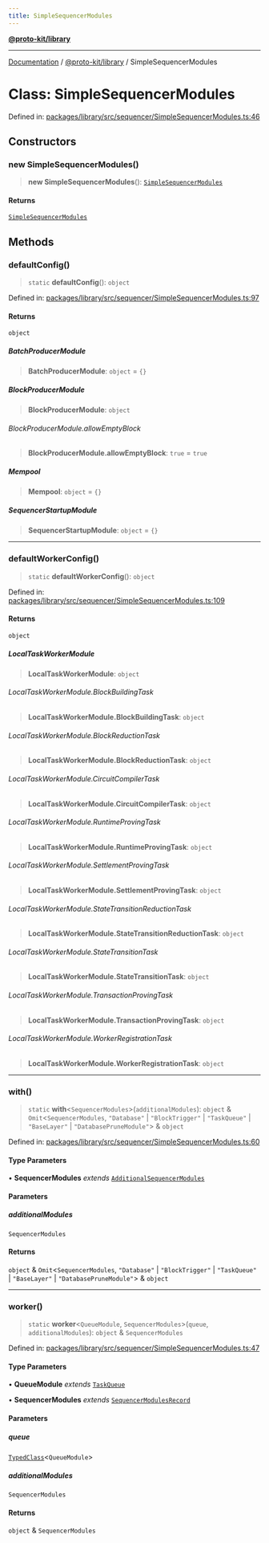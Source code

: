 ```yaml
---
title: SimpleSequencerModules
---
```


[**@proto-kit/library**](../README.md)

***

[Documentation](../../../README.md) / [@proto-kit/library](../README.md) / SimpleSequencerModules

# Class: SimpleSequencerModules

Defined in: [packages/library/src/sequencer/SimpleSequencerModules.ts:46](https://github.com/proto-kit/framework/blob/4d6b3b6da51b3edee0fbf25ce72c1f59ec61e891/packages/library/src/sequencer/SimpleSequencerModules.ts#L46)

## Constructors

### new SimpleSequencerModules()

> **new SimpleSequencerModules**(): [`SimpleSequencerModules`](SimpleSequencerModules.md)

#### Returns

[`SimpleSequencerModules`](SimpleSequencerModules.md)

## Methods

### defaultConfig()

> `static` **defaultConfig**(): `object`

Defined in: [packages/library/src/sequencer/SimpleSequencerModules.ts:97](https://github.com/proto-kit/framework/blob/4d6b3b6da51b3edee0fbf25ce72c1f59ec61e891/packages/library/src/sequencer/SimpleSequencerModules.ts#L97)

#### Returns

`object`

##### BatchProducerModule

> **BatchProducerModule**: `object` = `{}`

##### BlockProducerModule

> **BlockProducerModule**: `object`

###### BlockProducerModule.allowEmptyBlock

> **BlockProducerModule.allowEmptyBlock**: `true` = `true`

##### Mempool

> **Mempool**: `object` = `{}`

##### SequencerStartupModule

> **SequencerStartupModule**: `object` = `{}`

***

### defaultWorkerConfig()

> `static` **defaultWorkerConfig**(): `object`

Defined in: [packages/library/src/sequencer/SimpleSequencerModules.ts:109](https://github.com/proto-kit/framework/blob/4d6b3b6da51b3edee0fbf25ce72c1f59ec61e891/packages/library/src/sequencer/SimpleSequencerModules.ts#L109)

#### Returns

`object`

##### LocalTaskWorkerModule

> **LocalTaskWorkerModule**: `object`

###### LocalTaskWorkerModule.BlockBuildingTask

> **LocalTaskWorkerModule.BlockBuildingTask**: `object`

###### LocalTaskWorkerModule.BlockReductionTask

> **LocalTaskWorkerModule.BlockReductionTask**: `object`

###### LocalTaskWorkerModule.CircuitCompilerTask

> **LocalTaskWorkerModule.CircuitCompilerTask**: `object`

###### LocalTaskWorkerModule.RuntimeProvingTask

> **LocalTaskWorkerModule.RuntimeProvingTask**: `object`

###### LocalTaskWorkerModule.SettlementProvingTask

> **LocalTaskWorkerModule.SettlementProvingTask**: `object`

###### LocalTaskWorkerModule.StateTransitionReductionTask

> **LocalTaskWorkerModule.StateTransitionReductionTask**: `object`

###### LocalTaskWorkerModule.StateTransitionTask

> **LocalTaskWorkerModule.StateTransitionTask**: `object`

###### LocalTaskWorkerModule.TransactionProvingTask

> **LocalTaskWorkerModule.TransactionProvingTask**: `object`

###### LocalTaskWorkerModule.WorkerRegistrationTask

> **LocalTaskWorkerModule.WorkerRegistrationTask**: `object`

***

### with()

> `static` **with**\<`SequencerModules`\>(`additionalModules`): `object` & `Omit`\<`SequencerModules`, `"Database"` \| `"BlockTrigger"` \| `"TaskQueue"` \| `"BaseLayer"` \| `"DatabasePruneModule"`\> & `object`

Defined in: [packages/library/src/sequencer/SimpleSequencerModules.ts:60](https://github.com/proto-kit/framework/blob/4d6b3b6da51b3edee0fbf25ce72c1f59ec61e891/packages/library/src/sequencer/SimpleSequencerModules.ts#L60)

#### Type Parameters

• **SequencerModules** *extends* [`AdditionalSequencerModules`](../type-aliases/AdditionalSequencerModules.md)

#### Parameters

##### additionalModules

`SequencerModules`

#### Returns

`object` & `Omit`\<`SequencerModules`, `"Database"` \| `"BlockTrigger"` \| `"TaskQueue"` \| `"BaseLayer"` \| `"DatabasePruneModule"`\> & `object`

***

### worker()

> `static` **worker**\<`QueueModule`, `SequencerModules`\>(`queue`, `additionalModules`): `object` & `SequencerModules`

Defined in: [packages/library/src/sequencer/SimpleSequencerModules.ts:47](https://github.com/proto-kit/framework/blob/4d6b3b6da51b3edee0fbf25ce72c1f59ec61e891/packages/library/src/sequencer/SimpleSequencerModules.ts#L47)

#### Type Parameters

• **QueueModule** *extends* [`TaskQueue`](../../sequencer/interfaces/TaskQueue.md)

• **SequencerModules** *extends* [`SequencerModulesRecord`](../../sequencer/type-aliases/SequencerModulesRecord.md)

#### Parameters

##### queue

[`TypedClass`](../../common/type-aliases/TypedClass.md)\<`QueueModule`\>

##### additionalModules

`SequencerModules`

#### Returns

`object` & `SequencerModules`
